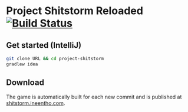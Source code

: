 # Project Shitstorm Reloaded [![Build Status](https://img.shields.io/travis/Ineentho/project-shitstorm.svg?style=flat-square)](https://travis-ci.org/Ineentho/project-shitstorm)

## Get started (IntelliJ)
```bash
git clone URL && cd project-shitstorm
gradlew idea
```

## Download
The game is automatically built for each new commit and is published at [shitstorm.ineentho.com](http://shitstorm.ineentho.com/).
